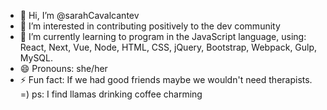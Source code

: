 - 👋 Hi, I’m @sarahCavalcantev
- 👀 I’m interested in contributing positively to the dev community
- 🌱 I’m currently learning to program in the JavaScript language, using: React, Next, Vue, Node, HTML, CSS, jQuery, Bootstrap, Webpack, Gulp, MySQL.
- 😄 Pronouns: she/her
- ⚡ Fun fact: If we had good friends maybe we wouldn't need therapists.  =) ps: I find llamas drinking coffee charming

<!---
sarahCavalcantev/sarahCavalcantev is a ✨ special ✨ repository because its `README.md` (this file) appears on your GitHub profile.
You can click the Preview link to take a look at your changes.
--->
